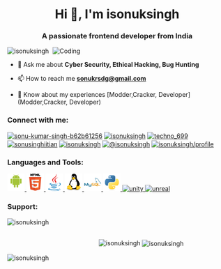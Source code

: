 <h1 align="center">Hi 👋, I'm isonuksingh</h1>
<h3 align="center">A passionate frontend developer from India</h3>
<img align="right" alt="Coding" width="400" src="https://media.tenor.com/rePDfDWO3XoAAAAd/hacking.gif">

<p align="left"> <img src="https://komarev.com/ghpvc/?username=isonuksingh&label=Profile%20views&color=0e75b6&style=flat" alt="isonuksingh" /> </p>

- 💬 Ask me about **Cyber Security, Ethical Hacking, Bug Hunting**

- 📫 How to reach me **sonukrsdg@gmail.com**

- 📄 Know about my experiences [Modder,Cracker, Developer](Modder,Cracker, Developer)

<h3 align="left">Connect with me:</h3>
<p align="left">
<a href="https://linkedin.com/in/sonu-kumar-singh-b62b61256" target="blank"><img align="center" src="https://raw.githubusercontent.com/rahuldkjain/github-profile-readme-generator/master/src/images/icons/Social/linked-in-alt.svg" alt="sonu-kumar-singh-b62b61256" height="30" width="40" /></a>
<a href="https://instagram.com/isonuksingh" target="blank"><img align="center" src="https://raw.githubusercontent.com/rahuldkjain/github-profile-readme-generator/master/src/images/icons/Social/instagram.svg" alt="isonuksingh" height="30" width="40" /></a>
<a href="https://www.codechef.com/users/techno_699" target="blank"><img align="center" src="https://cdn.jsdelivr.net/npm/simple-icons@3.1.0/icons/codechef.svg" alt="techno_699" height="30" width="40" /></a>
<a href="https://www.hackerrank.com/sonusinghiitian" target="blank"><img align="center" src="https://raw.githubusercontent.com/rahuldkjain/github-profile-readme-generator/master/src/images/icons/Social/hackerrank.svg" alt="sonusinghiitian" height="30" width="40" /></a>
<a href="https://www.leetcode.com/isonuksingh" target="blank"><img align="center" src="https://raw.githubusercontent.com/rahuldkjain/github-profile-readme-generator/master/src/images/icons/Social/leet-code.svg" alt="isonuksingh" height="30" width="40" /></a>
<a href="https://www.hackerearth.com/@isonuksingh" target="blank"><img align="center" src="https://raw.githubusercontent.com/rahuldkjain/github-profile-readme-generator/master/src/images/icons/Social/hackerearth.svg" alt="@isonuksingh" height="30" width="40" /></a>
<a href="https://auth.geeksforgeeks.org/user/isonuksingh/profile" target="blank"><img align="center" src="https://raw.githubusercontent.com/rahuldkjain/github-profile-readme-generator/master/src/images/icons/Social/geeks-for-geeks.svg" alt="isonuksingh/profile" height="30" width="40" /></a>
</p>

<h3 align="left">Languages and Tools:</h3>
<p align="left"> <a href="https://developer.android.com" target="_blank" rel="noreferrer"> <img src="https://raw.githubusercontent.com/devicons/devicon/master/icons/android/android-original-wordmark.svg" alt="android" width="40" height="40"/> </a> <a href="https://www.w3.org/html/" target="_blank" rel="noreferrer"> <img src="https://raw.githubusercontent.com/devicons/devicon/master/icons/html5/html5-original-wordmark.svg" alt="html5" width="40" height="40"/> </a> <a href="https://www.java.com" target="_blank" rel="noreferrer"> <img src="https://raw.githubusercontent.com/devicons/devicon/master/icons/java/java-original.svg" alt="java" width="40" height="40"/> </a> <a href="https://www.linux.org/" target="_blank" rel="noreferrer"> <img src="https://raw.githubusercontent.com/devicons/devicon/master/icons/linux/linux-original.svg" alt="linux" width="40" height="40"/> </a> <a href="https://www.mysql.com/" target="_blank" rel="noreferrer"> <img src="https://raw.githubusercontent.com/devicons/devicon/master/icons/mysql/mysql-original-wordmark.svg" alt="mysql" width="40" height="40"/> </a> <a href="https://www.python.org" target="_blank" rel="noreferrer"> <img src="https://raw.githubusercontent.com/devicons/devicon/master/icons/python/python-original.svg" alt="python" width="40" height="40"/> </a> <a href="https://unity.com/" target="_blank" rel="noreferrer"> <img src="https://www.vectorlogo.zone/logos/unity3d/unity3d-icon.svg" alt="unity" width="40" height="40"/> </a> <a href="https://unrealengine.com/" target="_blank" rel="noreferrer"> <img src="https://raw.githubusercontent.com/kenangundogan/fontisto/036b7eca71aab1bef8e6a0518f7329f13ed62f6b/icons/svg/brand/unreal-engine.svg" alt="unreal" width="40" height="40"/> </a> </p>

<h3 align="left">Support:</h3>
<p><a href="https://www.buymeacoffee.com/isonuksingh"> <img align="left" src="https://cdn.buymeacoffee.com/buttons/v2/default-yellow.png" height="50" width="210" alt="isonuksingh" /></a></p><br><br>

<p><img align="left" src="https://github-readme-stats.vercel.app/api/top-langs?username=isonuksingh&show_icons=true&locale=en&layout=compact" alt="isonuksingh" /></p>

<p>&nbsp;<img align="center" src="https://github-readme-stats.vercel.app/api?username=isonuksingh&show_icons=true&locale=en" alt="isonuksingh" /></p>

<p><img align="center" src="https://github-readme-streak-stats.herokuapp.com/?user=isonuksingh&" alt="isonuksingh" /></p>

